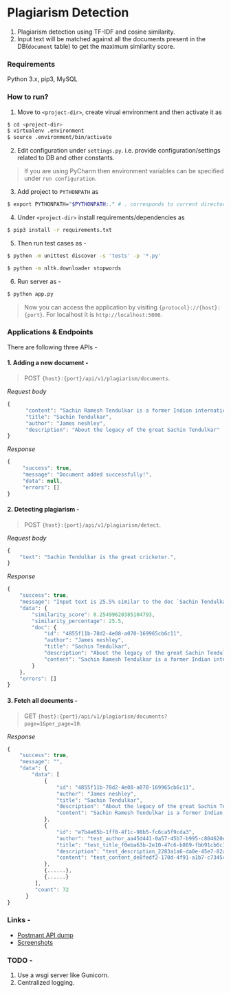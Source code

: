 # Plagiarism Detection

1. Plagiarism detection using TF-IDF and cosine similarity.
2. Input text will be matched against all the documents present in the DB(`document` table) to get the maximum similarity score.

### Requirements
Python 3.x, pip3, MySQL

### How to run?

1. Move to ```<project-dir>```, create virual environment and then activate it as

```sh
$ cd <project-dir>
$ virtualenv .environment
$ source .environment/bin/activate
```

2. Edit configuration under ```settings.py```. i.e. provide configuration/settings related to DB and other constants.

> If you are using PyCharm then environment variables can be specified under `run configuration`.

3. Add project to ```PYTHONPATH``` as 

```sh 
$ export PYTHONPATH="$PYTHONPATH:." # . corresponds to current directory(project-dir)
```

4. Under ```<project-dir>``` install requirements/dependencies as 

```sh 
$ pip3 install -r requirements.txt
```

5. Then run test cases as -

```sh
$ python -m unittest discover -s 'tests' -p '*.py'
```

```sh
$ python -m nltk.downloader stopwords
```


6. Run server as - 
```sh
$ python app.py 
```

> Now you can access the application by visiting ```{protocol}://{host}:{port}```. For localhost it is ```http://localhost:5000```.


### Applications & Endpoints

There are following three APIs -

#### 1. Adding a new document - 

> POST ```{host}:{port}/api/v1/plagiarism/documents```.

*Request body*

```javascript
{
      "content": "Sachin Ramesh Tendulkar is a former Indian international cricketer and a former captain of the Indian national team, regarded as one of the greatest batsmen of all time. He is the highest run scorer of all time in International cricket.",
      "title": "Sachin Tendulkar",
      "author": "James neshley",
      "description": "About the legacy of the great Sachin Tendulkar"
}
```

*Response*

```javascript
{
     "success": true,
     "message": "Document added successfully!",
     "data": null,
     "errors": []
}
```

#### 2. Detecting plagiarism - 

> POST ```{host}:{port}/api/v1/plagiarism/detect```.

*Request body*

```javascript
{
    "text": "Sachin Tendulkar is the great cricketer.",
}
```

*Response*

```javascript
{
    "success": true,
    "message": "Input text is 25.5% similar to the doc `Sachin Tendulkar` with similarity score of 0.25499620385104793",
    "data": {
        "similarity_score": 0.25499620385104793,
        "similarity_percentage": 25.5,
        "doc": {
            "id": "4855f11b-78d2-4e08-a070-169965cb6c11",
            "author": "James neshley",
            "title": "Sachin Tendulkar",
            "description": "About the legacy of the great Sachin Tendulkar",
            "content": "Sachin Ramesh Tendulkar is a former Indian international cricketer and a former captain of the Indian national team, regarded as one of the greatest batsmen of all time. He is the highest run scorer of all time in International cricket."
        }
    },
    "errors": []
}
```

#### 3. Fetch all documents - 

> GET ```{host}:{port}/api/v1/plagiarism/documents?page=1&per_page=10```.

*Response*

```javascript
{
    "success": true,
    "message": "",
    "data": {
        "data": [
            {
                "id": "4855f11b-78d2-4e08-a070-169965cb6c11",
                "author": "James neshley",
                "title": "Sachin Tendulkar",
                "description": "About the legacy of the great Sachin Tendulkar",
                "content": "Sachin Ramesh Tendulkar is a former Indian international cricketer and a former captain of the Indian national team, regarded as one of the greatest batsmen of all time. He is the highest run scorer of all time in International cricket."
            },
            {
                "id": "e7b4e65b-1ff0-4f1c-98b5-fc6ca5f9cda3",
                "author": "test_author_aa45d441-0a57-45b7-b995-c804620ef427",
                "title": "test_title_f0eba63b-2e10-47c6-b869-fbb91cb6c385",
                "description": "test_description_2283a1a6-da0e-45e7-82a5-eb380f778739",
                "content": "test_content_de8fedf2-170d-4f91-a1b7-c7345cddac46"
            },
            {......},
            {......}
         ],
         "count": 72
      }
}
```

### Links -
 - [Postmant API dump](https://github.com/suyash248/plagiarism_detection/blob/master/output/Plag.postman_collection.json)
 - [Screenshots](https://github.com/suyash248/plagiarism_detection/blob/master/output)

### TODO - 
1. Use a wsgi server like Gunicorn.
2. Centralized logging.
